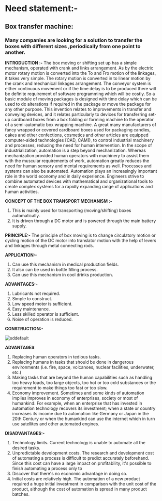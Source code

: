 # Need statement:-
## Box transfer machine:
### Many companies are looking for a solution to transfer the boxes with different sizes ,periodically from one point to another.
**INTRODUCTION :-**
The box moving or shifting set up has a simple mechanism, operated with crank and links arrangement. As by the electric motor rotary motion is converted into the To and Fro motion of the linkages, it takes very simple. The rotary motion is converted in to linear motion by the crank and mechanical linkages arrangement. The conveyor system is either continuous movement or if the time delay is to be produced there will be definite requirement of software programming which will be costly. So a basic module of moving packages is designed with time delay which can be used to do alterations if required in the package or move the package for any other purpose. This invention relates to improvements in transfer and conveying devices, and it relates particularly to devices for transferring set-up cardboard boxes from a box folding or forming machine to the operator of a semi-automatic box wrapping machine. A great many manufacturers of fancy wrapped or covered cardboard boxes used for packaging candies, cakes and other confections, cosmetics and other articles are equipped computer-aided technologies [CAD, CAM]), to control industrial machinery and processes, reducing the need for human intervention. In the scope of industrialization, automation is a step beyond mechanization. Whereas mechanization provided human operators with machinery to assist them with the muscular requirements of work, automation greatly reduces the need for human sensory and mental requirements as well. Processes and systems can also be automated. Automation plays an increasingly important role in the world economy and in daily experience. Engineers strive to combine automated devices with mathematical and organizational tools to create complex systems for a rapidly expanding range of applications and human activities.

**CONCEPT OF THE BOX TRANSPORT MECHANISM :-**
1) This is mainly used for transporting (moving/shifting) boxes automatically.
2) It is driven through a DC motor and is powered through the main battery supply.

**PRINCIPLE:-** The principle of box moving is to change circulatory motion or cycling motion of the DC motor into translator motion with the help of levers and linkages through metal connecting rods.

**APPLICATION:-**
1) Can use this mechanism in medical production fields.
2) It also can be used in bottle filling process.
3) Can use this mechanism in cool drinks production.

**ADVANTAGES:-**
1) Lubricants not required.
2) Simple to construct.
3) Low speed motor is sufficient.
4) Easy maintenance.
5) Less skilled operator is sufficient.
6) Noise of operation is reduced.

**CONSTRUCTION:-**

![sddefault](https://user-images.githubusercontent.com/83766342/120937461-2698c780-c72b-11eb-8eae-c572bb7f2a83.jpg)



**ADVANTAGES**
  1) Replacing human operators in tedious tasks.
2) Replacing humans in tasks that should be done in dangerous environments (i.e. fire, space, volcanoes, nuclear
facilities, underwater, etc.)
3) Making tasks that are beyond the human capabilities such as handling too heavy loads, too large objects, too hot
or too cold substances or the requirement to make things too fast or too slow.
4) Economy improvement. Sometimes and some kinds of automation implies improves in economy of enterprises,
society or most of humankind. For example, when an enterprise that has invested in automation technology
recovers its investment; when a state or country increases its income due to automation like Germany or Japan
in the 20th Century or when the humankind can use the internet which in turn use satellites and other automated
engines.

**DISADVANTAGES:-**

1) Technology limits. Current technology is unable to automate all the desired tasks.
2) Unpredictable development costs. The research and development cost of automating a process is difficult to
predict accurately beforehand. Since this cost can have a large impact on profitability, it's possible to finish
automating a process only to
3) Discover that there's no economic advantage in doing so.
4) Initial costs are relatively high. The automation of a new product required a huge initial investment in
comparison with the unit cost of the product, although the cost of automation is spread in many product batches.
